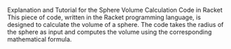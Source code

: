 Explanation and Tutorial for the Sphere Volume Calculation Code in Racket
This piece of code, written in the Racket programming language, is designed to calculate the volume of a sphere. The code takes the radius of the sphere as input and computes the volume using the corresponding mathematical formula.
